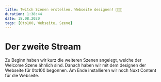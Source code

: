 ```yaml
---
title: Twitch Szenen erstellen, Webseite designen! 👨🏼‍💻
duration: 1:38:44
date: 18.08.2020
tags: [0to100, Webseite, Szene]
---
```


# Der zweite Stream

Zu Beginn haben wir kurz die weiteren Szenen angelegt, welche der Welcome Szene ähnlich sind.
Danach haben wir mit dem designen der Webseite für 0to100 begonnen.
Am Ende installieren wir noch Nuxt Content für die Webseite.

